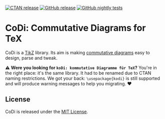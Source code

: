 [![CTAN release][ctan-shield]][ctan-link]
[![GitHub release][release-shield]][release-link]
[![GitHub nightly tests][tests-shield]][tests-link]

[ctan-shield]: https://img.shields.io/ctan/v/commutative-diagrams?label=CTAN
[ctan-link]: https://ctan.org/pkg/commutative-diagrams
[release-shield]: https://img.shields.io/github/v/release/paolobrasolin/commutative-diagrams?display_name=release&include_prereleases
[release-link]: https://github.com/paolobrasolin/commutative-diagrams/releases/
[tests-shield]: https://img.shields.io/github/actions/workflow/status/paolobrasolin/commutative-diagrams/tests.yml?branch=main&event=schedule&label=nightly%20tests
[tests-link]: https://github.com/paolobrasolin/commutative-diagrams/actions/workflows/tests.yml?query=event%3Aschedule+branch%3Amain

# CoDi: Commutative Diagrams for TeX

CoDi is a [TikZ] library. Its aim is making [commutative diagrams] easy to design, parse and tweak.

[tikz]: https://en.wikipedia.org/wiki/PGF/TikZ
[commutative diagrams]: https://en.wikipedia.org/wiki/Commutative_diagram

:warning: **Were you looking for `koDi: kommutative Diagramme für TeX`?**
You're in the right place: it's the same library.
It had to be renamed due to CTAN naming restrictions.
We got your back: `\usepackage{kodi}` is still supported and will produce warning messages to help you migrating. :heart:

## License

CoDi is released under the [MIT License].

[mit license]: https://opensource.org/licenses/MIT
